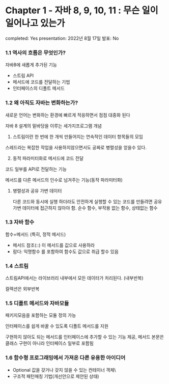 # Chapter 1 - 자바 8, 9, 10, 11 : 무슨 일이 일어나고 있는가

completed: Yes
presentation: 2022년 8월 17일
발표: No

### 1.1 역사의 흐름은 무엇인가?

자바8에 새롭게 추가된 기능

- 스트림 API
- 메서드에 코드를 전달하는 기법
- 인터페이스의 디폴트 메서드

### 1.2 왜 아직도 자바는 변화하는가?

새로운 언어는 변화하는 환경에 빠르게 적응하면서 점점 대중화 된다

자바 8 설계의 밑바당을 이루는 세가지프로그램 개념

1. 스트림이란 한 번에 한 개씩 만들어지는 연속적인 데이터 항목들의 모임

스레드라는 복잡한 작업을 사용하지않으면서도 공짜로 병렬성을 얻을수 있다.

 2. 동적 파라미터화로 메서드에 코드 전달

코드 일부를 API로 전달하는 기능

메서드를 다른 메서드의 인수로 넘겨주는 기능(동작 파라미터화) 

1. 병렬성과 공유 가변 데이터
    
    다른 코드와 동시에 실행 하더라도 안전하게 실행할 수 있는 코드를 만들려면 공유 가변 데이터에 접근하지 않아야 함. 순수 함수, 부작용 없는 함수, 상태없는 함수 
    

### 1.3 자바 함수

함수=메서드 (특히, 정적 메서드) 

- 메서드 참조(::) 이 메서드를 값으로 사용하라
- 람다: 익명함수 를 포함하여 함수도 값으로 취급 할수 있음

### 1.4 스트림

스트림API에서는 라이브러리 내부에서 모든 데이터가 처리된다. (내부반복)

컬렉션은 외부반복 

### 1.5 디폴트 메서드와 자바모듈

패키지모음을 포함하는 모듈 정의 가능

인터페이스를 쉽게 바꿀 수 있도록 디폴트 메서드를 지원 

구현하지 않아도 되는 메서드를 인터페이스에 추가할 수 있는 기능 제공, 메서드 본문은 클래스 구현이 아니라 인터페이스 일부로 포함됨

### 1.6 함수형 프로그래밍에서 가져온 다른 유용한 아이디어

- Optional<T> 값을 갖거나 갖지 않을 수 있는 컨테이너 객체\
- 구조적 패턴매칭 기법(개선안으로 제안된 상태)

